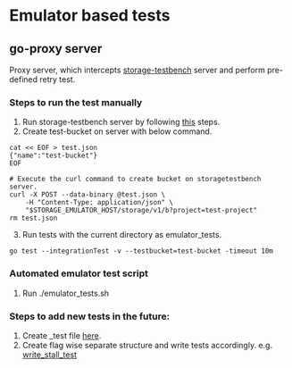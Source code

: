 # Emulator based tests
## go-proxy server
Proxy server, which intercepts [storage-testbench](https://github.com/googleapis/storage-testbench) server and perform pre-defined
retry test.

### Steps to run the test manually
1. Run storage-testbench server by following [this](https://github.com/googleapis/storage-testbench/tree/main?tab=readme-ov-file#initial-set-up) steps.
2. Create test-bucket on server with below command.
```
cat << EOF > test.json
{"name":"test-bucket"}
EOF

# Execute the curl command to create bucket on storagetestbench server.
curl -X POST --data-binary @test.json \
    -H "Content-Type: application/json" \
    "$STORAGE_EMULATOR_HOST/storage/v1/b?project=test-project"
rm test.json    
```
3. Run tests with the current directory as emulator_tests.
```
go test --integrationTest -v --testbucket=test-bucket -timeout 10m
```

### Automated emulator test script
1. Run ./emulator_tests.sh

### Steps to add new tests in the future:
1. Create <feature>_test file [here](https://github.com/GoogleCloudPlatform/gcsfuse/tree/master/tools/integration_tests/emulator_tests).
2. Create flag wise separate structure and write tests accordingly. e.g. [write_stall_test](https://github.com/GoogleCloudPlatform/gcsfuse/blob/master/tools/integration_tests/emulator_tests/write_stall_test.go)
